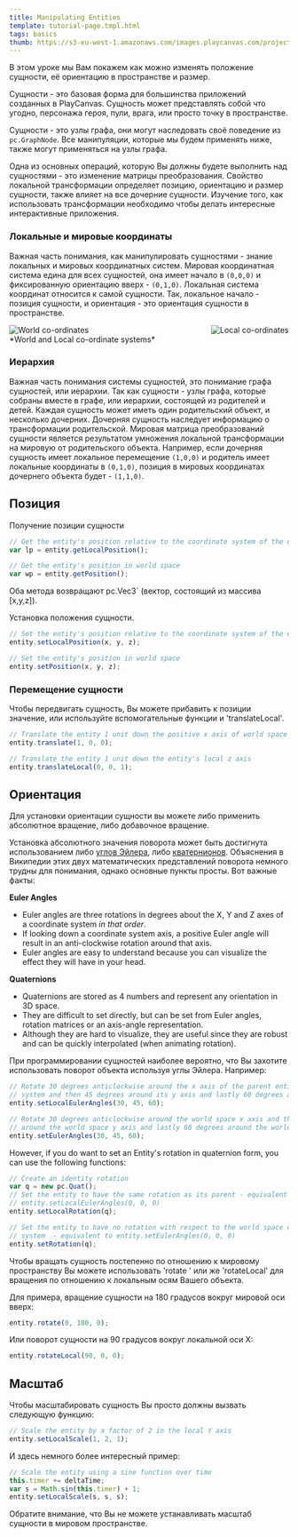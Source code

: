 ```yaml
---
title: Manipulating Entities
template: tutorial-page.tmpl.html
tags: basics
thumb: https://s3-eu-west-1.amazonaws.com/images.playcanvas.com/projects/12/186/KM6GIE-image-75.jpg
---
```


В этом уроке мы Вам покажем как можно изменять положение сущности, её ориентацию в пространстве и размер.

Сущности - это базовая форма для большинства приложений созданных в PlayCanvas. Сущность может представлять собой что угодно, персонажа героя, пули, врага, или просто точку в пространстве.

Сущности - это узлы графа, они могут наследовать своё поведение из `pc.GraphNode`. Все манипуляции, которые мы будем применять ниже, также могут применяться на узлы графа.

Одна из основных операций, которую Вы должны будете выполнить над сущностями - это изменение матрицы преобразования. Свойство локальной трансформации определяет позицию, ориентацию и размер сущности, также влияет на все дочерние сущности. Изучение того, как использовать трансформации необходимо чтобы делать интересные интерактивные приложения.

### Локальные и мировые координаты

Важная часть понимания, как манипулировать сущностями - знание локальных и мировых координатных систем. Мировая координатная система едина для всех сущностей, она имеет начало в `(0,0,0)` и фиксированную ориентацию вверх - `(0,1,0)`. Локальная система координат относится к самой сущности. Так, локальное начало - позиция сущности, и ориентация - это ориентация сущности в пространстве.

<img src="/images/tutorials/world.jpg" style="float:left;" alt="World co-ordinates"/>
<img src="/images/tutorials/local.jpg" style="float:right;" alt="Local co-ordinates"/>
<div style="clear:both" />
*World and Local co-ordinate systems*
<br />

### Иерархия

Важная часть понимания системы сущностей, это понимание графа сущностей, или иерархии. Так как сущности - узлы графа, которые собраны вместе в графе, или иерархии, состоящей из родителей и детей. Каждая сущность может иметь один родительский объект, и несколько дочерних. Дочерняя сущность наследует информацию о трансформации родительской. Мировая матрица преобразований сущности является результатом умножения локальной трансформации на мировую от родительского объекта. Например, если дочерняя сущность имеет локальное перемещение `(1,0,0)` и родитель имеет локальные координаты в `(0,1,0)`, позиция в мировых координатах дочернего объекта будет - `(1,1,0)`.

## Позиция

Получение позиции сущности

```javascript
// Get the entity's position relative to the coordinate system of the entity's parent
var lp = entity.getLocalPosition();

// Get the entity's position in world space
var wp = entity.getPosition();
```

Оба метода возвращают pc.Vec3`  (вектор, состоящий из массива [x,y,z]).

Установка положения сущности.

```javascript
// Set the entity's position relative to the coordinate system of the entity's parent
entity.setLocalPosition(x, y, z);

// Set the entity's position in world space
entity.setPosition(x, y, z);
```

### Перемещение сущности

Чтобы передвигать сущность, Вы можете прибавить к позиции значение, или используйте вспомогательные функции и 'translateLocal'.

```javascript
// Translate the entity 1 unit down the positive x axis of world space
entity.translate(1, 0, 0);

// Translate the entity 1 unit down the entity's local z axis
entity.translateLocal(0, 0, 1);
```

## Ориентация

Для установки ориентации сущности вы можете либо применить абсолютное вращение, либо добавочное вращение.

Установка абсолютного значения поворота может быть достигнута использованием либо [углов Эйлера][1], либо [кватернионов][2]. Объяснения в Википедии этих двух математических представлений поворота немного трудны для понимания, однако основные пункты просты. Вот важные факты:

**Euler Angles**

* Euler angles are three rotations in degrees about the X, Y and Z axes of a coordinate system *in that order*.
* If looking down a coordinate system axis, a positive Euler angle will result in an anti-clockwise rotation around that axis.
* Euler angles are easy to understand because you can visualize the effect they will have in your head.

**Quaternions**

* Quaternions are stored as 4 numbers and represent any orientation in 3D space.
* They are difficult to set directly, but can be set from Euler angles, rotation matrices or an axis-angle representation.
* Although they are hard to visualize, they are useful since they are robust and can be quickly interpolated (when animating rotation).

При программировании сущностей наиболее вероятно, что Вы захотите использовать поворот объекта используя углы Эйлера. Например:

```javascript
// Rotate 30 degrees anticlockwise around the x axis of the parent entity's coordinate
// system and then 45 degrees around its y axis and lastly 60 degrees around its z axis
entity.setLocalEulerAngles(30, 45, 60);

// Rotate 30 degrees anticlockwise around the world space x axis and then 45 degrees
// around the world space y axis and lastly 60 degrees around the world space z axis
entity.setEulerAngles(30, 45, 60);
```
However, if you do want to set an Entity's rotation in quaternion form, you can use the following functions:

```javascript
// Create an identity rotation
var q = new pc.Quat();
// Set the entity to have the same rotation as its parent - equivalent to
// entity.setLocalEulerAngles(0, 0, 0)
entity.setLocalRotation(q);

// Set the entity to have no rotation with respect to the world space coordinate
// system  - equivalent to entity.setEulerAngles(0, 0, 0)
entity.setRotation(q);
```

Чтобы вращать сущность постепенно по отношению к мировому пространству Вы можете использовать 'rotate ' или же 'rotateLocal' для вращения по отношению к локальным осям Вашего объекта.

Для примера, вращение сущности на 180 градусов вокруг мировой оси вверх:

```javascript
entity.rotate(0, 180, 0);
```

Или поворот сущности на 90 градусов вокруг локальной оси X:

```javascript
entity.rotateLocal(90, 0, 0);
```

## Масштаб

Чтобы масштабировать сущность Вы просто должны вызвать следующую функцию:

```javascript
// Scale the entity by a factor of 2 in the local Y axis
entity.setLocalScale(1, 2, 1);
```

И здесь немного более интересный пример:

```javascript
// Scale the entity using a sine function over time
this.timer += deltaTime;
var s = Math.sin(this.timer) + 1;
entity.setLocalScale(s, s, s);
```

Обратите внимание, что Вы  не можете устанавливать масштаб сущности в мировом пространстве.

[1]: http://en.wikipedia.org/wiki/Euler_angles
[2]: http://en.wikipedia.org/wiki/Quaternion

